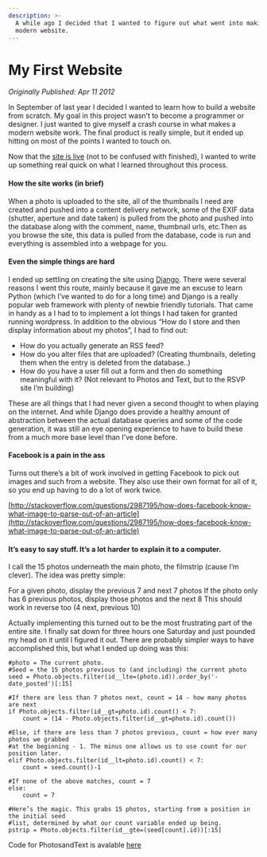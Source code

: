 ```yaml
---
description: >-
  A while ago I decided that I wanted to figure out what went into making a
  modern website.
---
```


# My First Website

_Originally Published: Apr 11 2012_

In September of last year I decided I wanted to learn how to build a website from scratch. My goal in this project wasn’t to become a programmer or designer. I just wanted to give myself a crash course in what makes a modern website work. The final product is really simple, but it ended up hitting on most of the points I wanted to touch on.

Now that the [site is live](http://www.photosandtext.com) \(not to be confused with finished\), I wanted to write up something real quick on what I learned throughout this process.

#### How the site works \(in brief\) <a id="how-the-site-works-in-brief-"></a>

When a photo is uploaded to the site, all of the thumbnails I need are created and pushed into a content delivery network, some of the EXIF data \(shutter, aperture and date taken\) is pulled from the photo and pushed into the database along with the comment, name, thumbnail urls, etc.Then as you browse the site, this data is pulled from the database, code is run and everything is assembled into a webpage for you.

#### Even the simple things are hard <a id="even-the-simple-things-are-hard"></a>

I ended up settling on creating the site using [Django](https://www.djangoproject.com/). There were several reasons I went this route, mainly because it gave me an excuse to learn Python \(which I’ve wanted to do for a long time\) and Django is a really popular web framework with plenty of newbie friendly tutorials. That came in handy as a I had to to implement a lot things I had taken for granted running wordpress. In addition to the obvious “How do I store and then display information about my photos”, I had to find out:

* How do you actually generate an RSS feed?
* How do you alter files that are uploaded? \(Creating thumbnails, deleting them when the entry is deleted from the database..\)
* How do you have a user fill out a form and then do something meaningful with it? \(Not relevant to Photos and Text, but to the RSVP site I’m building\)

These are all things that I had never given a second thought to when playing on the internet. And while Django does provide a healthy amount of abstraction between the actual database queries and some of the code generation, it was still an eye opening experience to have to build these from a much more base level than I’ve done before.

#### Facebook is a pain in the ass <a id="facebook-is-a-pain-in-the-ass"></a>

Turns out there’s a bit of work involved in getting Facebook to pick out images and such from a website. They also use their own format for all of it, so you end up having to do a lot of work twice.

[http://stackoverflow.com/questions/2987195/how-does-facebook-know-what-image-to-parse-out-of-an-article](http://stackoverflow.com/questions/2987195/how-does-facebook-know-what-image-to-parse-out-of-an-article)

#### It’s easy to say stuff. It’s a lot harder to explain it to a computer. <a id="it-s-easy-to-say-stuff-it-s-a-lot-harder-to-explain-it-to-a-computer-"></a>

I call the 15 photos underneath the main photo, the filmstrip \(cause I’m clever\). The idea was pretty simple:

For a given photo, display the previous 7 and next 7 photos If the photo only has 6 previous photos, display those photos and the next 8 This should work in reverse too \(4 next, previous 10\)

Actually implementing this turned out to be the most frustrating part of the entire site. I finally sat down for three hours one Saturday and just pounded my head on it until I figured it out. There are probably simpler ways to have accomplished this, but what I ended up doing was this:

```text
#photo = The current photo.
#Seed = the 15 photos previous to (and including) the current photo
seed = Photo.objects.filter(id__lte=(photo.id)).order_by('-date_posted')[:15]

#If there are less than 7 photos next, count = 14 - how many photos are next
if Photo.objects.filter(id__gt=photo.id).count() < 7:
    count = (14 - Photo.objects.filter(id__gt=photo.id).count())

#Else, if there are less than 7 photos previous, count = how ever many photos we grabbed 
#at the beginning - 1. The minus one allows us to use count for our position later.
elif Photo.objects.filter(id__lt=photo.id).count() < 7:
    count = seed.count()-1

#If none of the above matches, count = 7
else:
    count = 7

#Here’s the magic. This grabs 15 photos, starting from a position in the initial seed 
#list, determined by what our count variable ended up being.
pstrip = Photo.objects.filter(id__gte=(seed[count].id))[:15]
```

Code for PhotosandText is avalable [here](https://github.com/jaredhaight/pat_site)

